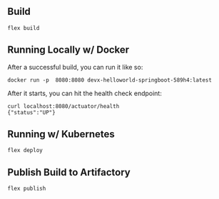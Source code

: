 ## Build

    flex build

## Running Locally w/ Docker

After a successful build, you can run it like so:

    docker run -p  8080:8080 devx-helloworld-springboot-589h4:latest

After it starts, you can hit the health check endpoint:

    curl localhost:8080/actuator/health
    {"status":"UP"}

## Running w/ Kubernetes

    flex deploy

## Publish Build to Artifactory

    flex publish
